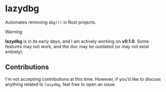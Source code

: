 # lazydbg

Automates removing `dbg!()` in Rust projects.

> [!WARNING]
> **lazydbg** is in its early days, and I am actively working on **v0.1.0**. Some features may not work, and the doc may be outdated (or may not exist entirely).

## Contributions

I'm not accepting contributions at this time. However, if you'd like to discuss anything related to `lazydbg`, feel free to open an issue.
